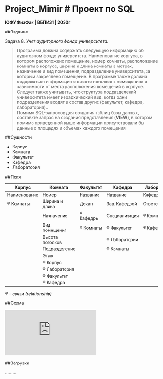 # Project_Mimir # Проект по SQL

__ЮФУ ФизФак | ВБПИ31 | 2020г__

##Задание

Задача 8. _Учет аудиторного фонда университета._

>Программа должна содержать следующую информацию об аудиторном фонде университета. Наименование корпуса, в котором расположено помещение, номер комнаты, расположение комнаты в корпусе, ширина и длина комнаты в метрах, назначение и вид помещения, подразделение университета, за которым закреплено помещение. В программе также должна содержаться информация о высоте потолков в помещениях в зависимости от места расположения помещений в корпусе. Следует также учитывать, что структура подразделений университета имеет иерархический вид, когда одни подразделения входят в состав других (факультет, кафедра, лаборатория)..  
>Помимо SQL-запросов для создания таблиц базы данных, составьте запрос на создания представления (__VIEW__), в котором помимо приведенной выше информации присутствовали бы данные о площадях и объемах каждого помещения

##Сущности
+ Корпус  
+ Комната  
+ Факультет  
+ Кафедра  
+ Лаборатория  

##Поля

| Корпус       | Комната            | Факультет     | Кафедра          | Лаборатория    |
| ---          | ---                | ---           | ---              | ---            |
| Наименование | Номер              | Название      | Название         | Кафедра        |
| ® Комнаты    | Ширина и длина     | Декан         | Зав. Кафедрой    | Ответственный  |
|              | Назначение         | ® Кафедры     | Специализация    | ® Комнаты      |
|              | Вид помещения      | ® Комнаты     | ® Факультет      | ® Кафедра      |
|              | Высота потолков    |               | ® Лаборатории    |                |
|              | Подразделение      |               | ® Комнаты        |                |
|              | Этаж               |               |                  |                |
|              | ® Корпус           |               |                  |                |
|              | ® Лаборатория      |               |                  |                |
|              | ® Факультет        |               |                  |                |
|              | ® Кафедра          |               |                  |                |

_® - связи (relationship)_

##Схема

![schema](https://github.com/FiddleStoneComputerMagics/Project_Mimir/blob/master/Scheme.pdf)

##Загрузки

.........

